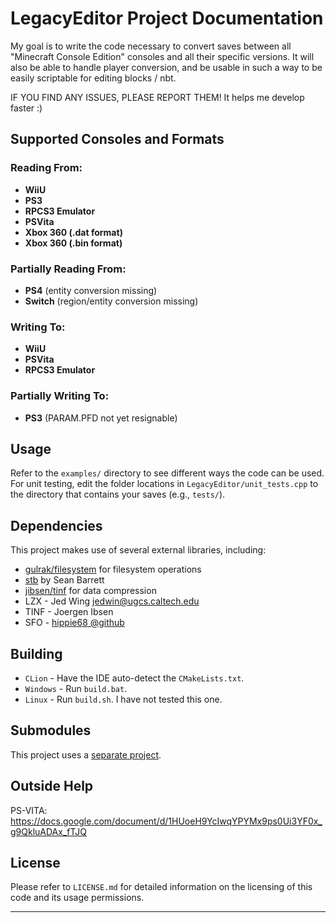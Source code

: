 # LegacyEditor Project Documentation

My goal is to write the code necessary to convert saves between
all "Minecraft Console Edition" consoles and all their specific versions. It will also be able to handle
player conversion, and be usable in such a way to be easily scriptable
for editing blocks / nbt.

IF YOU FIND ANY ISSUES, PLEASE REPORT THEM! It helps me develop faster :)

## Supported Consoles and Formats

### Reading From:
- **WiiU**
- **PS3**
- **RPCS3 Emulator**
- **PSVita**
- **Xbox 360 (.dat format)**
- **Xbox 360 (.bin format)**

### Partially Reading From:
- **PS4** (entity conversion missing)
- **Switch** (region/entity conversion missing)

### Writing To:
- **WiiU**
- **PSVita**
- **RPCS3 Emulator**

### Partially Writing To:
- **PS3** (PARAM.PFD not yet resignable)

## Usage

Refer to the `examples/` directory to see different ways the code can be used.
For unit testing, edit the folder locations in `LegacyEditor/unit_tests.cpp` to the directory that contains your saves (e.g., `tests/`).

## Dependencies

This project makes use of several external libraries, including:
- [gulrak/filesystem](https://github.com/gulrak/filesystem) for filesystem operations
- [stb](http://nothings.org/stb) by Sean Barrett
- [jibsen/tinf](https://github.com/jibsen/tinf) for data compression
- LZX - Jed Wing <jedwin@ugcs.caltech.edu>
- TINF - Joergen Ibsen
- SFO - [hippie68 @github](https://github.com/hippie68/sfo)

## Building

- ``CLion`` - Have the IDE auto-detect the ``CMakeLists.txt``.
- ``Windows`` - Run ``build.bat``.
- ``Linux`` - Run ``build.sh``. I have not tested this one.

## Submodules

This project uses a [separate project](https://github.com/zugebot/lce.git).


## Outside Help

PS-VITA: https://docs.google.com/document/d/1HUoeH9YcIwqYPYMx9ps0Ui3YF0x_g9QkluADAx_fTJQ

## License

Please refer to `LICENSE.md` for detailed information on the licensing of this code and its usage permissions.

---